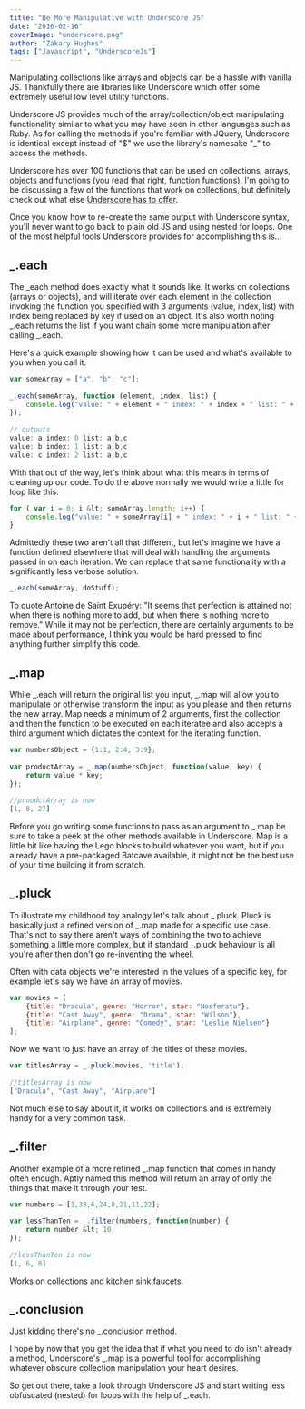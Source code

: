 ```yaml
---
title: "Be More Manipulative with Underscore JS"
date: "2016-02-16"
coverImage: "underscore.png"
author: "Zakary Hughes"
tags: ["Javascript", "UnderscoreJs"]
---
```


Manipulating collections like arrays and objects can be a hassle with vanilla JS. Thankfully there are libraries like Underscore which offer some extremely useful low level utility functions.

Underscore JS provides much of the array/collection/object manipulating functionality similar to what you may have seen in other languages such as Ruby. As for calling the methods if you're familiar with JQuery, Underscore is identical except instead of "$" we use the library's namesake "\_" to access the methods.

Underscore has over 100 functions that can be used on collections, arrays, objects and functions (you read that right, function functions). I'm going to be discussing a few of the functions that work on collections, but definitely check out what else [Underscore has to offer](http://underscorejs.org/).

Once you know how to re-create the same output with Underscore syntax, you'll never want to go back to plain old JS and using nested for loops. One of the most helpful tools Underscore provides for accomplishing this is...

## \_.each

The \_each method does exactly what it sounds like. It works on collections (arrays or objects), and will iterate over each element in the collection invoking the function you specified with 3 arguments (value, index, list) with index being replaced by key if used on an object. It's also worth noting \_.each returns the list if you want chain some more manipulation after calling \_.each.

Here's a quick example showing how it can be used and what's available to you when you call it.

```javascript
var someArray = ["a", "b", "c"];
 
_.each(someArray, function (element, index, list) {
    console.log("value: " + element + " index: " + index + " list: " + list)
});
 
// outputs
value: a index: 0 list: a,b,c
value: b index: 1 list: a,b,c
value: c index: 2 list: a,b,c
```

With that out of the way, let's think about what this means in terms of cleaning up our code. To do the above normally we would write a little for loop like this.

```javascript
for ( var i = 0; i &lt; someArray.length; i++) {
    console.log("value: " + someArray[i] + " index: " + i + " list: " + someArray);
}
```  
Admittedly these two aren't all that different, but let's imagine we have a function defined elsewhere that will deal with handling the arguments passed in on each iteration. We can replace that same functionality with a significantly less verbose solution.

```javascript
_.each(someArray, doStuff);
```  
  
To quote Antoine de Saint Exupéry: "It seems that perfection is attained not when there is nothing more to add, but when there is nothing more to remove." While it may not be perfection, there are certainly arguments to be made about performance, I think you would be hard pressed to find anything further simplify this code.

## \_.map

While \_.each will return the original list you input, \_.map will allow you to manipulate or otherwise transform the input as you please and then returns the new array. Map needs a minimum of 2 arguments, first the collection and then the function to be executed on each iteratee and also accepts a third argument which dictates the context for the iterating function.

```javascript
var numbersObject = {1:1, 2:4, 3:9};
 
var productArray = _.map(numbersObject, function(value, key) {
    return value * key;
});
 
//proudctArray is now
[1, 8, 27]
```  

Before you go writing some functions to pass as an argument to \_.map be sure to take a peek at the other methods available in Underscore. Map is a little bit like having the Lego blocks to build whatever you want, but if you already have a pre-packaged Batcave available, it might not be the best use of your time building it from scratch.

## \_.pluck

To illustrate my childhood toy analogy let's talk about \_.pluck. Pluck is basically just a refined version of \_.map made for a specific use case. That's not to say there aren't ways of combining the two to achieve something a little more complex, but if standard \_.pluck behaviour is all you're after then don't go re-inventing the wheel.

Often with data objects we're interested in the values of a specific key, for example let's say we have an array of movies.

```javascript
var movies = [
    {title: "Dracula", genre: "Horror", star: "Nosferatu"},
    {title: "Cast Away", genre: "Drama", star: "Wilson"},
    {title: "Airplane", genre: "Comedy", star: "Leslie Nielsen"}
];
```  

Now we want to just have an array of the titles of these movies.

```javascript
var titlesArray = _.pluck(movies, 'title');
 
//titlesArray is now
["Dracula", "Cast Away", "Airplane"]
```  
  
Not much else to say about it, it works on collections and is extremely handy for a very common task.

## \_.filter

Another example of a more refined \_.map function that comes in handy often enough. Aptly named this method will return an array of only the things that make it through your test.

```javascript
var numbers = [1,33,6,24,8,21,11,22];
 
var lessThanTen = _.filter(numbers, function(number) {
    return number &lt; 10;
});
 
//lessThanTen is now
[1, 6, 8]
```  
Works on collections and kitchen sink faucets.

## \_.conclusion

Just kidding there's no \_.conclusion method.

I hope by now that you get the idea that if what you need to do isn't already a method, Underscore's \_.map is a powerful tool for accomplishing whatever obscure collection manipulation your heart desires.

So get out there, take a look through Underscore JS and start writing less obfuscated (nested) for loops with the help of \_.each.
